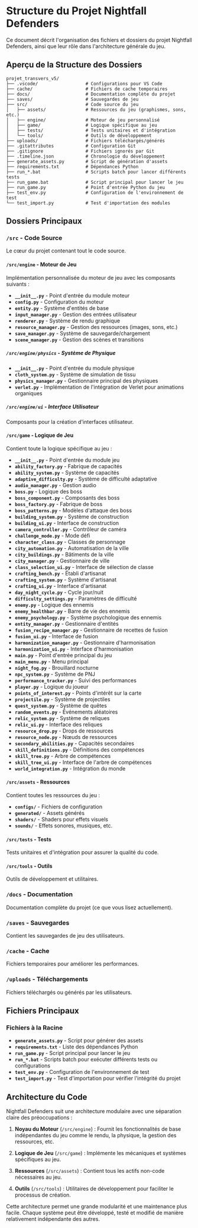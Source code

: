 # Structure du Projet Nightfall Defenders

Ce document décrit l'organisation des fichiers et dossiers du projet Nightfall Defenders, ainsi que leur rôle dans l'architecture générale du jeu.

## Aperçu de la Structure des Dossiers

```
projet_transvers_v5/
├── .vscode/                  # Configurations pour VS Code
├── cache/                    # Fichiers de cache temporaires
├── docs/                     # Documentation complète du projet
├── saves/                    # Sauvegardes de jeu
├── src/                      # Code source du jeu
│   ├── assets/               # Ressources du jeu (graphismes, sons, etc.)
│   ├── engine/               # Moteur de jeu personnalisé
│   ├── game/                 # Logique spécifique au jeu
│   ├── tests/                # Tests unitaires et d'intégration
│   └── tools/                # Outils de développement
├── uploads/                  # Fichiers téléchargés/générés
├── .gitattributes            # Configuration Git
├── .gitignore                # Fichiers ignorés par Git
├── .timeline.json            # Chronologie du développement
├── generate_assets.py        # Script de génération d'assets
├── requirements.txt          # Dépendances Python
├── run_*.bat                 # Scripts batch pour lancer différents tests
├── run_game.bat              # Script principal pour lancer le jeu
├── run_game.py               # Point d'entrée Python du jeu
├── test_env.py               # Configuration de l'environnement de test
└── test_import.py            # Test d'importation des modules
```

## Dossiers Principaux

### `/src` - Code Source

Le cœur du projet contenant tout le code source.

#### `/src/engine` - Moteur de Jeu

Implémentation personnalisée du moteur de jeu avec les composants suivants :

- **`__init__.py`** - Point d'entrée du module moteur
- **`config.py`** - Configuration du moteur
- **`entity.py`** - Système d'entités de base
- **`input_manager.py`** - Gestion des entrées utilisateur
- **`renderer.py`** - Système de rendu graphique
- **`resource_manager.py`** - Gestion des ressources (images, sons, etc.)
- **`save_manager.py`** - Système de sauvegarde/chargement
- **`scene_manager.py`** - Gestion des scènes et transitions

##### `/src/engine/physics` - Système de Physique

- **`__init__.py`** - Point d'entrée du module physique
- **`cloth_system.py`** - Système de simulation de tissu
- **`physics_manager.py`** - Gestionnaire principal des physiques
- **`verlet.py`** - Implémentation de l'intégration de Verlet pour animations organiques

##### `/src/engine/ui` - Interface Utilisateur

Composants pour la création d'interfaces utilisateur.

#### `/src/game` - Logique de Jeu

Contient toute la logique spécifique au jeu :

- **`__init__.py`** - Point d'entrée du module jeu
- **`ability_factory.py`** - Fabrique de capacités
- **`ability_system.py`** - Système de capacités
- **`adaptive_difficulty.py`** - Système de difficulté adaptative
- **`audio_manager.py`** - Gestion audio
- **`boss.py`** - Logique des boss
- **`boss_component.py`** - Composants des boss
- **`boss_factory.py`** - Fabrique de boss
- **`boss_patterns.py`** - Modèles d'attaque des boss
- **`building_system.py`** - Système de construction
- **`building_ui.py`** - Interface de construction
- **`camera_controller.py`** - Contrôleur de caméra
- **`challenge_mode.py`** - Mode défi
- **`character_class.py`** - Classes de personnage
- **`city_automation.py`** - Automatisation de la ville
- **`city_buildings.py`** - Bâtiments de la ville
- **`city_manager.py`** - Gestionnaire de ville
- **`class_selection_ui.py`** - Interface de sélection de classe
- **`crafting_bench.py`** - Établi d'artisanat
- **`crafting_system.py`** - Système d'artisanat
- **`crafting_ui.py`** - Interface d'artisanat
- **`day_night_cycle.py`** - Cycle jour/nuit
- **`difficulty_settings.py`** - Paramètres de difficulté
- **`enemy.py`** - Logique des ennemis
- **`enemy_healthbar.py`** - Barre de vie des ennemis
- **`enemy_psychology.py`** - Système psychologique des ennemis
- **`entity_manager.py`** - Gestionnaire d'entités
- **`fusion_recipe_manager.py`** - Gestionnaire de recettes de fusion
- **`fusion_ui.py`** - Interface de fusion
- **`harmonization_manager.py`** - Gestionnaire d'harmonisation
- **`harmonization_ui.py`** - Interface d'harmonisation
- **`main.py`** - Point d'entrée principal du jeu
- **`main_menu.py`** - Menu principal
- **`night_fog.py`** - Brouillard nocturne
- **`npc_system.py`** - Système de PNJ
- **`performance_tracker.py`** - Suivi des performances
- **`player.py`** - Logique du joueur
- **`points_of_interest.py`** - Points d'intérêt sur la carte
- **`projectile.py`** - Système de projectiles
- **`quest_system.py`** - Système de quêtes
- **`random_events.py`** - Événements aléatoires
- **`relic_system.py`** - Système de reliques
- **`relic_ui.py`** - Interface des reliques
- **`resource_drop.py`** - Drops de ressources
- **`resource_node.py`** - Nœuds de ressources
- **`secondary_abilities.py`** - Capacités secondaires
- **`skill_definitions.py`** - Définitions des compétences
- **`skill_tree.py`** - Arbre de compétences
- **`skill_tree_ui.py`** - Interface de l'arbre de compétences
- **`world_integration.py`** - Intégration du monde

#### `/src/assets` - Ressources

Contient toutes les ressources du jeu :

- **`configs/`** - Fichiers de configuration
- **`generated/`** - Assets générés
- **`shaders/`** - Shaders pour effets visuels
- **`sounds/`** - Effets sonores, musiques, etc.

#### `/src/tests` - Tests

Tests unitaires et d'intégration pour assurer la qualité du code.

#### `/src/tools` - Outils

Outils de développement et utilitaires.

### `/docs` - Documentation

Documentation complète du projet (ce que vous lisez actuellement).

### `/saves` - Sauvegardes

Contient les sauvegardes de jeu des utilisateurs.

### `/cache` - Cache

Fichiers temporaires pour améliorer les performances.

### `/uploads` - Téléchargements

Fichiers téléchargés ou générés par les utilisateurs.

## Fichiers Principaux

### Fichiers à la Racine

- **`generate_assets.py`** - Script pour générer des assets
- **`requirements.txt`** - Liste des dépendances Python
- **`run_game.py`** - Script principal pour lancer le jeu
- **`run_*.bat`** - Scripts batch pour exécuter différents tests ou configurations
- **`test_env.py`** - Configuration de l'environnement de test
- **`test_import.py`** - Test d'importation pour vérifier l'intégrité du projet

## Architecture du Code

Nightfall Defenders suit une architecture modulaire avec une séparation claire des préoccupations :

1. **Noyau du Moteur** (`/src/engine`) : Fournit les fonctionnalités de base indépendantes du jeu comme le rendu, la physique, la gestion des ressources, etc.

2. **Logique de Jeu** (`/src/game`) : Implémente les mécaniques et systèmes spécifiques au jeu.

3. **Ressources** (`/src/assets`) : Contient tous les actifs non-code nécessaires au jeu.

4. **Outils** (`/src/tools`) : Utilitaires de développement pour faciliter le processus de création.

Cette architecture permet une grande modularité et une maintenance plus facile. Chaque système peut être développé, testé et modifié de manière relativement indépendante des autres. 